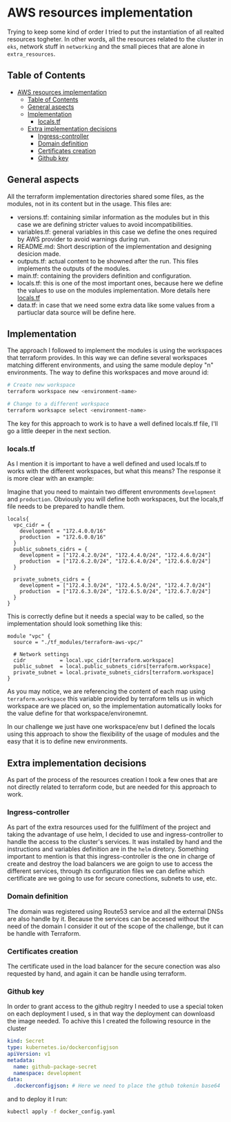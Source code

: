 # AWS resources implementation

Trying to keep some kind of order I tried to put the instantiation of all realted resources togheter. In other words, all the resources related to the cluster in `eks`, network stuff in `networking` and the small pieces that are alone in `extra_resources`.

## Table of Contents

- [AWS resources implementation](#aws-resources-implementation)
  - [Table of Contents](#table-of-contents)
  - [General aspects](#general-aspects)
  - [Implementation](#implementation)
    - [locals.tf](#localstf)
  - [Extra implementation decisions](#extra-implementation-decisions)
    - [Ingress-controller](#ingress-controller)
    - [Domain definition](#domain-definition)
    - [Certificates creation](#certificates-creation)
    - [Github key](#github-key)

## General aspects

All the terraform implementation directories shared some files, as the modules, not in its content but in the usage. This files are:

  - versions.tf: containing similar information as the modules but in this case we are defining stricter values to avoid incompatibilities.
  - variables.tf: general variables in this case we define the ones required by AWS provider to avoid warnings during run.
  - README.md: Short description of the implementation and designing desicion made.
  - outputs.tf: actual content to be showned after the run. This files implements the outputs of the modules.
  - main.tf: containing the providers definition and configuration.
  - locals.tf: this is one of the most important ones, because here we define the values to use on the modules implementation. More details here [locals.tf](#localstf)
  - data.tf: in case that we need some extra data like some values from a partiuclar data source will be define here.

## Implementation

The approach I followed to implement the modules is using the workspaces that terraform provides. In this way we can define several workspaces matching different environments, and using the same module deploy "n" environments.
The way to define this workspaces and move around id:

```bash
# Create new workspace
terraform workspace new <environment-name>

# Change to a different workspace
terraform worksapce select <environment-name>
```

The key for this approach to work is to have a well defined locals.tf file, I'll go a little deeper in the next section.

### locals.tf

As I mention it is important to have a well defined and used locals.tf to works with the different workspaces, but what this means?
The response it is more clear with an example:

Imagine that you need to maintain two different envronments `development` and `production`. Obviously you will define both workspaces, but the locals,tf file needs to be prepared to handle them.

```hcl
locals{
  vpc_cidr = {
    development = "172.4.0.0/16"
    production  = "172.6.0.0/16"
  }
  public_subnets_cidrs = {
    development = ["172.4.2.0/24", "172.4.4.0/24", "172.4.6.0/24"]
    production  = ["172.6.2.0/24", "172.6.4.0/24", "172.6.6.0/24"]
  }

  private_subnets_cidrs = {
    development = ["172.4.3.0/24", "172.4.5.0/24", "172.4.7.0/24"]
    production  = ["172.6.3.0/24", "172.6.5.0/24", "172.6.7.0/24"]
  }
}
```

This is correctly define but it needs a special way to be called, so the implementation should look something like this:

```hcl
module "vpc" {
  source = "./tf_modules/terraform-aws-vpc/"

  # Network settings
  cidr           = local.vpc_cidr[terraform.workspace]
  public_subnet  = local.public_subnets_cidrs[terraform.workspace]
  private_subnet = local.private_subnets_cidrs[terraform.workspace]
}
```

As you may notice, we are referencing the content of each map using `terraform.workspace` this variable provided by terraform tells us in which workspace are we placed on, so the implementation automatically looks for the value define for that workspace/environemnt.

In our challenge we just have one workspace/env but I defined the locals using this approach to show the flexibility of the usage of modules and the easy that it is to define new environments.

## Extra implementation decisions

As part of the process of the resources creation I took a few ones that are not directly related to terraform code, but are needed for this approach to work.

### Ingress-controller

As part of the extra resources used for the fullfilment of the project and taking the advantage of use helm, I decided to use and ingress-controller to handle the access to the cluster's services. It was installed by hand and the instructions and variables definition are in the `helm` diretory.
Something important to mention is that this ingress-controller is the one in charge of create and destroy the load balancers we are goign to use to access the different services, through its configuration files we can define which certificate are we going to use for secure conections, subnets to use, etc.

### Domain definition

The domain was registered using Route53 service and all the external DNSs are also handle by it. Because the services can be accesed without the need of the domain I consider it out of the scope of the challenge, but it can be handle with Terraform.

### Certificates creation

The certificate used in the load balancer for the secure conection was also requested by hand, and again it can be handle using terraform.

### Github key

In order to grant access to the github regitry I needed to use a special token on each deployment I used, s in that way the deployment can downloasd the image needed. To achive this I created the following resource in the cluster

```yaml
kind: Secret
type: kubernetes.io/dockerconfigjson
apiVersion: v1
metadata:
  name: github-package-secret
  namespace: development
data:
  .dockerconfigjson: # Here we need to place the gthub tokenin base64
```

and to deploy it I run:
```bash
kubectl apply -f docker_config.yaml
```